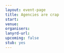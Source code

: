 ```yaml
---
layout: event-page
title: Agencies are crap
start: 
venue: 
organisers: 
lanyrd-url: 
upcoming: false 
stub: yes
---
```


